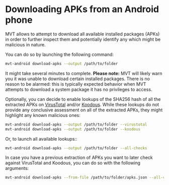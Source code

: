 # Downloading APKs from an Android phone

MVT allows to attempt to download all available installed packages (APKs) in order to further inspect them and potentially identify any which might be malicious in nature.

You can do so by launching the following command:

```bash
mvt-android download-apks --output /path/to/folder
```

It might take several minutes to complete. **Please note:** MVT will likely warn you it was unable to download certain installed packages. There is no reason to be alarmed: this is typically expected behavior when MVT attempts to download a system package it has no privileges to access.

Optionally, you can decide to enable lookups of the SHA256 hash of all the extracted APKs on [VirusTotal](https://www.virustotal.com) and/or [Koodous](https://koodous.com). While these lookups do not provide any conclusive assessment on all of the extracted APKs, they might highlight any known malicious ones:

```bash
mvt-android download-apks --output /path/to/folder --virustotal
mvt-android download-apks --output /path/to/folder --koodous
```

Or, to launch all available lookups::

```bash
mvt-android download-apks --output /path/to/folder --all-checks
```

In case you have a previous extraction of APKs you want to later check against VirusTotal and Koodous, you can do so with the following arguments:

```bash
mvt-android download-apks --from-file /path/to/folder/apks.json --all-checks
```

